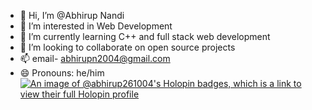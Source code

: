 - 👋 Hi, I’m @Abhirup Nandi
- 👀 I’m interested in Web Development
- 🌱 I’m currently learning C++ and full stack web development
- 💞️ I’m looking to collaborate on open source projects
- 📫 email- abhirupn2004@gmail.com 
- 😄 Pronouns: he/him
  [![An image of @abhirup261004's Holopin badges, which is a link to view their full Holopin profile](https://holopin.me/abhirup261004)](https://holopin.io/@abhirup261004)

<!---
Abhirup-261004/Abhirup-261004 is a ✨ special ✨ repository because its `README.md` (this file) appears on your GitHub profile.
You can click the Preview link to take a look at your changes.
--->
